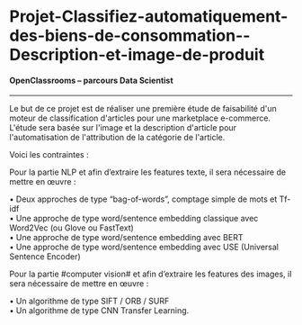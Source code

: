 # Projet-Classifiez-automatiquement-des-biens-de-consommation--Description-et-image-de-produit   
#### OpenClassrooms – parcours Data Scientist 
-----

Le but de ce projet est de réaliser une première étude de faisabilité d'un moteur de classification d'articles pour une marketplace e-commerce. L'étude sera basée sur l'image et la description d'article pour l'automatisation de l'attribution de la catégorie de l'article.   

Voici les contraintes :   

Pour la partie NLP et afin d’extraire les features texte, il sera nécessaire de mettre en œuvre :    

• Deux approches de type “bag-of-words”, comptage simple de mots et Tf-idf   
• Une approche de type word/sentence embedding classique avec Word2Vec (ou Glove ou FastText)   
• Une approche de type word/sentence embedding avec BERT   
• Une approche de type word/sentence embedding avec USE (Universal Sentence Encoder)   

Pour la partie #computer vision# et afin d’extraire les features des images, il sera nécessaire de mettre en œuvre :   

• Un algorithme de type SIFT / ORB / SURF      
• Un algorithme de type CNN Transfer Learning.   
